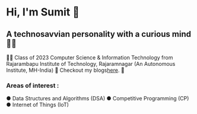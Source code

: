 # Hi, I'm Sumit 👋

## A technosavvian personality with a curious mind 👨‍💻
👨‍🎓 Class of 2023 
Computer Science & Information Technology from Rajarambapu Institute of Technology, Rajaramnagar (An Autonomous Institute, MH-India) 🏫
Checkout my blogs<a href="https://medium.com/@sumitvajarinkar">here</a>. 📖
### Areas of interest :
● Data Structures and Algorithms (DSA)
● Competitive Programming (CP)
● Internet of Things (IoT)
